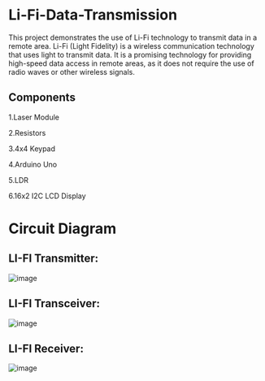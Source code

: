 # Li-Fi-Data-Transmission
This project demonstrates the use of Li-Fi technology to transmit data in a remote area. Li-Fi (Light Fidelity) is a wireless communication technology that uses light to transmit data. It is a promising technology for providing high-speed data access in remote areas, as it does not require the use of radio waves or other wireless signals.

## Components
1.Laser Module

2.Resistors

3.4x4 Keypad

4.Arduino Uno

5.LDR

6.16x2 I2C LCD Display

# Circuit Diagram
## LI-FI Transmitter:
![image](https://github.com/OdinMK12/Li-Fi-Data-Transmission/assets/96242979/93523df6-2774-4d90-9bbc-f619864f10de)

## LI-FI Transceiver:
![image](https://github.com/OdinMK12/Li-Fi-Data-Transmission/assets/96242979/6b6dd2b7-8e53-4b63-8968-32da670a5c28)

## LI-FI Receiver:
![image](https://github.com/OdinMK12/Li-Fi-Data-Transmission/assets/96242979/41fc5d3a-5c0e-4918-9d2d-036a7a45e9b5)



